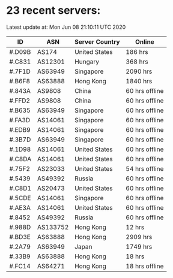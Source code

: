 # 23 recent servers:

Latest update at: Mon Jun 08 21:10:11 UTC 2020

| ID | ASN | Server Country | Online |
| -- | --- | -------------- | ------ |
| #.D09B | AS174 | United States | 186 hrs |
| #.C831 | AS12301 | Hungary | 368 hrs |
| #.7F1D | AS63949 | Singapore | 2090 hrs |
| #.B6F8 | AS63888 | Hong Kong | 1840 hrs |
| #.843A | AS9808 | China | 60 hrs offline |
| #.FFD2 | AS9808 | China | 60 hrs offline |
| #.B635 | AS63949 | Singapore | 60 hrs offline |
| #.FA3D | AS14061 | Singapore | 60 hrs offline |
| #.EDB9 | AS14061 | Singapore | 60 hrs offline |
| #.3B7D | AS63949 | Singapore | 60 hrs offline |
| #.1D98 | AS14061 | United States | 60 hrs offline |
| #.C8DA | AS14061 | United States | 60 hrs offline |
| #.75F2 | AS23033 | United States | 54 hrs offline |
| #.5439 | AS49392 | Russia | 60 hrs offline |
| #.C8D1 | AS20473 | United States | 60 hrs offline |
| #.5CDE | AS14061 | Singapore | 60 hrs offline |
| #.AE3A | AS14061 | United States | 60 hrs offline |
| #.8452 | AS49392 | Russia | 60 hrs offline |
| #.988D | AS133752 | Hong Kong | 12 hrs |
| #.BD3E | AS63888 | Hong Kong | 2909 hrs |
| #.2A79 | AS63949 | Japan | 1749 hrs |
| #.33B9 | AS63888 | Hong Kong | 18 hrs |
| #.FC14 | AS64271 | Hong Kong | 18 hrs offline |

